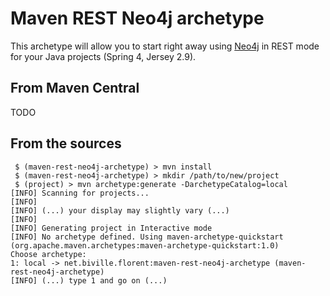 # Maven REST Neo4j archetype

This archetype will allow you to start right away using [Neo4j](http://www.neo4j.org) in REST mode
for your Java projects (Spring 4, Jersey 2.9).

## From Maven Central

TODO

## From the sources

```
 $ (maven-rest-neo4j-archetype) > mvn install
 $ (maven-rest-neo4j-archetype) > mkdir /path/to/new/project
 $ (project) > mvn archetype:generate -DarchetypeCatalog=local
[INFO] Scanning for projects...
[INFO] 
[INFO] (...) your display may slightly vary (...)
[INFO]
[INFO] Generating project in Interactive mode
[INFO] No archetype defined. Using maven-archetype-quickstart (org.apache.maven.archetypes:maven-archetype-quickstart:1.0)
Choose archetype:
1: local -> net.biville.florent:maven-rest-neo4j-archetype (maven-rest-neo4j-archetype)
[INFO] (...) type 1 and go on (...)
```
